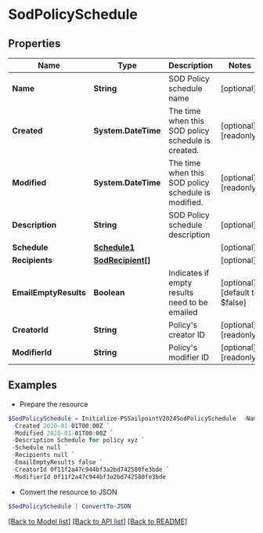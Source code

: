 # SodPolicySchedule
## Properties

Name | Type | Description | Notes
------------ | ------------- | ------------- | -------------
**Name** | **String** | SOD Policy schedule name | [optional] 
**Created** | **System.DateTime** | The time when this SOD policy schedule is created. | [optional] [readonly] 
**Modified** | **System.DateTime** | The time when this SOD policy schedule is modified. | [optional] [readonly] 
**Description** | **String** | SOD Policy schedule description | [optional] 
**Schedule** | [**Schedule1**](Schedule1.md) |  | [optional] 
**Recipients** | [**SodRecipient[]**](SodRecipient.md) |  | [optional] 
**EmailEmptyResults** | **Boolean** | Indicates if empty results need to be emailed | [optional] [default to $false]
**CreatorId** | **String** | Policy&#39;s creator ID | [optional] [readonly] 
**ModifierId** | **String** | Policy&#39;s modifier ID | [optional] [readonly] 

## Examples

- Prepare the resource
```powershell
$SodPolicySchedule = Initialize-PSSailpointV2024SodPolicySchedule  -Name SCH-1584312283015 `
 -Created 2020-01-01T00:00Z `
 -Modified 2020-01-01T00:00Z `
 -Description Schedule for policy xyz `
 -Schedule null `
 -Recipients null `
 -EmailEmptyResults false `
 -CreatorId 0f11f2a47c944bf3a2bd742580fe3bde `
 -ModifierId 0f11f2a47c944bf3a2bd742580fe3bde
```

- Convert the resource to JSON
```powershell
$SodPolicySchedule | ConvertTo-JSON
```

[[Back to Model list]](../README.md#documentation-for-models) [[Back to API list]](../README.md#documentation-for-api-endpoints) [[Back to README]](../README.md)


